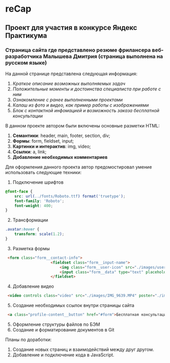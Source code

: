 # reCap
Проект для участия в конкурсе Яндекс Практикума
------
### Страница сайта где представлено резюме фрилансера веб-разработчика Малышева Дмитрия (страница выполнена на русском языке)
На данной странице представлена следующая информация:
1. *Краткое описание возможных выполняемых задач*
2. *Положительные моменты и достоинства специалиста при работе с ним*
3. *Ознакомление с ранее выполненными проектами*
4. *Калаш из фото и видео, как пример работы с изображениями*
4. *Блок с контактной инфомацией и возможность заказа бесплатной консультации*

В данном проекте автором были включены основные разметки HTML:  
1. **Семантики**: header, main, footer, section, div; 
2. **Формы**: form, fieldset, input;
3. **Картинки и интерактив**: img, video;
4. **Ссылки**: a, link;
5. **Добавление  необходимых комментариев**

Для оформления данного проекта автор предомостировал умение использовать следующие техники:
1. Подключение шрифтов
```css
@font-face {
    src: url(../fonts/Roboto.ttf) format('truetype');
    font-family: 'Roboto';
    font-weight: 400;
}
```
2. Трансформации 
```css 
.avatar:hover {
    transform: scale(1.2);
}
```
3. Разметка формы
```html
 <form class="form__contact-info">
                    <fieldset class="form__input-name">
                        <img class="form__user-icon" src="./images/user-icon.png" alt="Иконка человечка">
                        <input class="form__data" type="text" placeholder="Ваше имя">
                    </fieldset>
```
4. Добавление видео
```html
 <video controls class="video" src="./images/IMG_9639.MP4" poster="./images/Foto6.png"></video>
```
5. Создание необходимых ссылок внутри страницы сайта
```html
 <a class="profile-content__button" href="#form">Бесплатная консультация</a>
```
5. Оформление структуры файлов по БЭМ
6. Создание и форматирование документов в Git

Планы по доработки:
1. Создание новых страниц и взаимодействий между друг другом.
2. Добавление и подключение кода в JavaScript.
